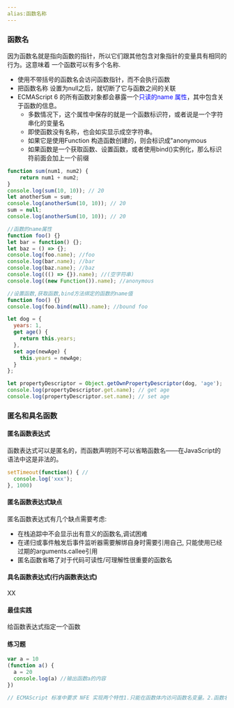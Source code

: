 ```yaml
---
alias:函数名称
---
```



### 函数名

因为函数名就是指向函数的指针，所以它们跟其他包含对象指针的变量具有相同的行为。这意味着
一个函数可以有多个名称.

* 使用不带括号的函数名会访问函数指针，而不会执行函数
* 把函数名称 设置为null之后，就切断了它与函数之间的关联
* ECMAScript 6 的所有函数对象都会暴露一个<span style="color:blue">只读的name 属性</span>，其中包含关于函数的信息。
  * 多数情况下，这个属性中保存的就是一个函数标识符，或者说是一个字符串化的变量名
  * 即使函数没有名称，也会如实显示成空字符串。
  * 如果它是使用Function 构造函数创建的，则会标识成"anonymous
  * 如果函数是一个获取函数、设置函数，或者使用bind()实例化，那么标识符前面会加上一个前缀

```javascript
function sum(num1, num2) {
	return num1 + num2;
}
console.log(sum(10, 10)); // 20
let anotherSum = sum;
console.log(anotherSum(10, 10)); // 20
sum = null;
console.log(anotherSum(10, 10)); // 20

//函数的name属性
function foo() {}
let bar = function() {};
let baz = () => {};
console.log(foo.name); //foo
console.log(bar.name); //bar
console.log(baz.name); //baz
console.log((() => {}).name); //(空字符串)
console.log((new Function()).name); //anonymous

//设置函数,获取函数,bind方法绑定的函数的name值
function foo() {}
console.log(foo.bind(null).name); //bound foo

let dog = {
  years: 1,
  get age() {
    return this.years;
  },
  set age(newAge) {
    this.years = newAge;
  }
};

let propertyDescriptor = Object.getOwnPropertyDescriptor(dog, 'age');
console.log(propertyDescriptor.get.name); // get age
console.log(propertyDescriptor.set.name); // set age
```

### 匿名和具名函数

#### 匿名函数表达式

函数表达式可以是匿名的，而函数声明则不可以省略函数名——在JavaScript的语法中这是非法的。

```javascript
setTimeout(function() { //
  console.log('xxx');
}, 1000)
```

#### 匿名函数表达式缺点

匿名函数表达式有几个缺点需要考虑:

* 在栈追踪中不会显示出有意义的函数名,调试困难
* 在递归或事件触发后事件监听器需要解绑自身时需要引用自己, 只能使用已经过期的arguments.callee引用
* 匿名函数省略了对于代码可读性/可理解性很重要的函数名



#### 具名函数表达式(行内函数表达式)

XX

#### 最佳实践

给函数表达式指定一个函数

#### 练习题

```javascript
var a = 10
(function a() {
  a = 20
  console.log(a) //输出函数a的内容
})

// ECMAScript 标准中要求 NFE 实现两个特性1.只能在函数体内访问函数名变量。2.函数名变量可以理解为常量，不可改变。所以a = 20被忽略了，在严格模式下会报错
```





